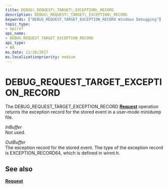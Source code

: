 ```yaml
---
title: DEBUG\_REQUEST\_TARGET\_EXCEPTION\_RECORD
description: DEBUG\_REQUEST\_TARGET\_EXCEPTION\_RECORD
keywords: ["DEBUG_REQUEST_TARGET_EXCEPTION_RECORD Windows Debugging"]
topic_type:
- apiref
api_name:
- DEBUG_REQUEST_TARGET_EXCEPTION_RECORD
api_type:
- NA
ms.date: 11/28/2017
ms.localizationpriority: medium
---
```


# DEBUG\_REQUEST\_TARGET\_EXCEPTION\_RECORD


The DEBUG\_REQUEST\_TARGET\_EXCEPTION\_RECORD [**Request**](request.md) operation returns the exception record for the stored event in a user-mode minidump file.

<span id="InBuffer"></span><span id="inbuffer"></span><span id="INBUFFER"></span>*InBuffer*  
Not used.

<span id="OutBuffer"></span><span id="outbuffer"></span><span id="OUTBUFFER"></span>*OutBuffer*  
The exception record for the stored event. The type of the exception record is EXCEPTION\_RECORD64, which is defined in winnt.h.

## <span id="see_also"></span>See also


[**Request**](request.md)

 

 






